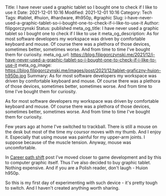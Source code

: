 Title: I have never used a graphic tablet so I bought one to check if I like to use it
Date: 2021-12-01 10:16
Modified: 2021-12-01 10:16
Category: Tech
Tags: #tablet, #huion, #hardware, #h950p, #graphic
Slug: i-have-never-used-a-graphic-tablet-so-i-bought-one-to-check-if-i-like-to-use-it
Author: filipgorczynski
Status: published
meta_og_title: I have never used a graphic tablet so I bought one to check if I like to use it
meta_og_description: As for most software developers my workspace was driven by comfortable keyboard and mouse. Of course there was a plethora of those devices, sometimes better, sometimes worse. And from time to time I've bought them for curiosity.
meta_og_url: https://blog.filipgorczynski.me/2021/12/i-have-never-used-a-graphic-tablet-so-i-bought-one-to-check-if-i-like-to-use-it
meta_og_image: https://blog.filipgorczynski.me/images/post/2021/12/tablet-graficzny-huion-h950p.jpg
Summary: As for most software developers my workspace was driven by comfortable keyboard and mouse. Of course there was a plethora of those devices, sometimes better, sometimes worse. And from time to time I've bought them for curiosity.

As for most software developers my workspace was driven by comfortable keyboard and mouse. Of course there was a plethora of those devices, sometimes better, sometimes worse. And from time to time I've bought them for curiosity.

Few years ago at home I've switched to trackball. There is still a mouse on the desk but most of the time my coursor moves with my thumb. And I enjoy it. Especially that using mouse was painful for my upper-arm joints. I suppose because of the muscle tension. Anyway, mouse was uncomfortable.

In [Career path shift](https://blog.filipgorczynski.me/2021/09/career-path-shift/) post I've moved closer to game development and by this to computer graphic itself. Thus I've also decided to buy graphic tablet. Nothing expensive. And if you are a Polish reader, don't laugh - Huion h950p.

So this is my first day of experimenting with such device - it's pretty tough to switch. And I haven't created anything worth sharing.
